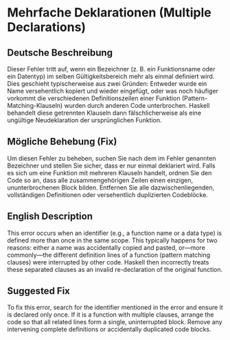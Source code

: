 # Mehrfache Deklarationen (Multiple Declarations)

## Deutsche Beschreibung
Dieser Fehler tritt auf, wenn ein Bezeichner (z. B. ein Funktionsname oder ein Datentyp) im selben Gültigkeitsbereich mehr als einmal definiert wird. Dies geschieht typischerweise aus zwei Gründen: Entweder wurde ein Name versehentlich kopiert und wieder eingefügt, oder was noch häufiger vorkommt die verschiedenen Definitionszeilen einer Funktion (Pattern-Matching-Klauseln) wurden durch anderen Code unterbrochen. Haskell behandelt diese getrennten Klauseln dann fälschlicherweise als eine ungültige Neudeklaration der ursprünglichen Funktion.

## Mögliche Behebung (Fix)
Um diesen Fehler zu beheben, suchen Sie nach dem im Fehler genannten Bezeichner und stellen Sie sicher, dass er nur einmal deklariert wird. Falls es sich um eine Funktion mit mehreren Klauseln handelt, ordnen Sie den Code so an, dass alle zusammengehörigen Zeilen einen einzigen, ununterbrochenen Block bilden. Entfernen Sie alle dazwischenliegenden, vollständigen Definitionen oder versehentlich duplizierten Codeblöcke.

## English Description
This error occurs when an identifier (e.g., a function name or a data type) is defined more than once in the same scope. This typically happens for two reasons: either a name was accidentally copied and pasted, or—more commonly—the different definition lines of a function (pattern matching clauses) were interrupted by other code. Haskell then incorrectly treats these separated clauses as an invalid re-declaration of the original function.

## Suggested Fix
To fix this error, search for the identifier mentioned in the error and ensure it is declared only once. If it is a function with multiple clauses, arrange the code so that all related lines form a single, uninterrupted block. Remove any intervening complete definitions or accidentally duplicated code blocks.